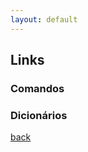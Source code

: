 ```yaml
---
layout: default
---
```


<script src="assets/jquery/jquery.min.js"></script>

## Links

### Comandos

<ul id="link-list"></ul>
<script>
    const $list = $('#link-list')
    var requestURL = 'https://pedroermarinho.github.io/Dominik-dic/src/urls.json';
    var request = new XMLHttpRequest();
    request.open('GET', requestURL);
    request.responseType = 'json';
    request.send();
    request.onload = function() {
    var links = request.response;
    var list_type = []
    var list_category  = []
    for (let i = 0; i < links.length; i++) {
        const link = links[i]
        if (list_type.indexOf(`${link.type}`)===-1){
            const type = `<h3>${link.type}</h4><ul id="${link.type}"></ul>`
            $list.append(type)
            list_type.push(`${link.type}`)
        }
        const $type_list = $(`#${link.type}`)
        if (list_category.indexOf(`${link.category}`)===-1){
            const category = `<h4>${link.category}</h4><ul id="${link.category}"></ul>`
            $type_list.append(category)
            list_category.push(`${link.category}`)
        }
        const $type_category = $(`#${link.category}`)
        const link_list = `<li><a href="${link.url}">${link.nome}</a></li>`
        $type_category.append(link_list)
        }
    }
</script>

### Dicionários

[back](./)
